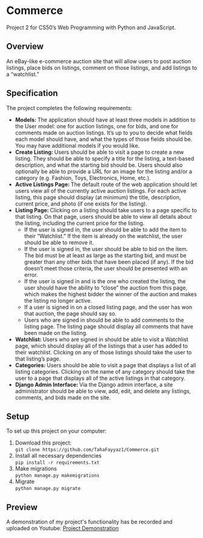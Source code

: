 <h1>Commerce</h1>
Project 2 for CS50’s Web Programming with Python and JavaScript.
<h2>Overview</h2>
An eBay-like e-commerce auction site that will allow users to post auction listings, place bids on listings, comment on those listings, and add listings to a “watchlist.”
<h2>Specification</h2>
The project completes the following requirements:
<ul>
  <li><strong>Models: </strong>
     The application should have at least three models in addition to the User model: one for auction listings, one for bids, and one for comments made on auction listings. It’s up to you to decide what fields each model should have, and what the types of those fields should be. You may have additional models if you would like.</li>
     <li><strong>Create Listing: </strong>
     Users should be able to visit a page to create a new listing. They should be able to specify a title for the listing, a text-based description, and what the starting bid should be. Users should also optionally be able to provide a URL for an image for the listing and/or a category (e.g. Fashion, Toys, Electronics, Home, etc.).</li>
     <li><strong>Active Listings Page: </strong>
     The default route of the web application should let users view all of the currently active auction listings. For each active listing, this page should display (at minimum) the title, description, current price, and photo (if one exists for the listing).</li>
     <li><strong>Listing Page: </strong>
     Clicking on a listing should take users to a page specific to that listing. On that page, users should be able to view all details about the listing, including the current price for the listing.
     <ul>
       <li>If the user is signed in, the user should be able to add the item to their “Watchlist.” If the item is already on the watchlist, the user should be able to remove it.</li>
       <li>If the user is signed in, the user should be able to bid on the item. The bid must be at least as large as the starting bid, and must be greater than any other bids that have been placed (if any). If the bid doesn’t meet those criteria, the user should be presented with an error.</li>
       <li>If the user is signed in and is the one who created the listing, the user should have the ability to “close” the auction from this page, which makes the highest bidder the winner of the auction and makes the listing no longer active.</li>
       <li>If a user is signed in on a closed listing page, and the user has won that auction, the page should say so.</li>
       <li>Users who are signed in should be able to add comments to the listing page. The listing page should display all comments that have been made on the listing.</li>
     </ul>
     </li>
  <li><strong>Watchlist: </strong>
     Users who are signed in should be able to visit a Watchlist page, which should display all of the listings that a user has added to their watchlist. Clicking on any of those listings should take the user to that listing’s page.</li>
   <li><strong>Categories: </strong>
     Users should be able to visit a page that displays a list of all listing categories. Clicking on the name of any category should take the user to a page that displays all of the active listings in that category.</li>
  <li><strong>Django Admin Interface: </strong>
     Via the Django admin interface, a site administrator should be able to view, add, edit, and delete any listings, comments, and bids made on the site.</li>
</ul>
<h2>Setup</h2>
To set up this project on your computer:

<ol>
  <li>Download this project:<br><code>git clone https://github.com/TahaFayyaz1/Commerce.git</code></li>
  <li>Install all necessary dependencies <br><code>pip install -r requirements.txt</code></li>
  <li>Make migrations <br><code>python manage.py makemigrations</code></li>
  <li>Migrate <br><code>python manage.py migrate</code></li>
</ol>

<h2>Preview</h2>
A demonstration of my project's functionality has be recorded and uploaded on Youtube:
<a href="https://www.youtube.com/watch?v=h0llQ434Rt4&t=202s">Project Demonstration</a>
